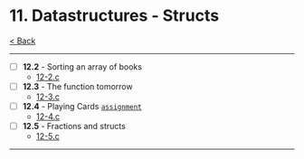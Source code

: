# 11. Datastructures - Structs
[< Back](../README.md)

---
- [ ] **12.2** - Sorting an array of books 
    - [12-2.c](./12-2.c)
- [ ] **12.3** - The function tomorrow
    - [12-3.c](./12-3.c)
- [ ] **12.4** - Playing Cards [`assignment`](../assignments/assignment_11.c)
    - [12-4.c](./12-4.c)
- [ ] **12.5** - Fractions and structs
    - [12-5.c](./12-5.c)
---